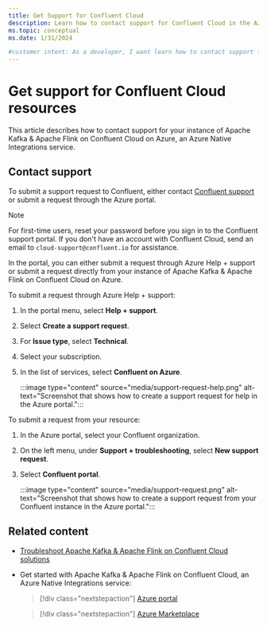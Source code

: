```yaml
---
title: Get Support for Confluent Cloud
description: Learn how to contact support for Confluent Cloud in the Azure portal.
ms.topic: conceptual
ms.date: 1/31/2024

#customer intent: As a developer, I want learn how to contact support for Apache Kafka & Apache Flink on Confluent Cloud so that I can get help with a problem.
---
```


# Get support for Confluent Cloud resources

This article describes how to contact support for your instance of Apache Kafka & Apache Flink on Confluent Cloud on Azure, an Azure Native Integrations service.

## Contact support

To submit a support request to Confluent, either contact [Confluent support](https://support.confluent.io) or submit a request through the Azure portal.

> [!NOTE]
> For first-time users, reset your password before you sign in to the Confluent support portal. If you don't have an account with Confluent Cloud, send an email to `cloud-support@confluent.io` for assistance.

In the portal, you can either submit a request through Azure Help + support or submit a request directly from your instance of Apache Kafka & Apache Flink on Confluent Cloud on Azure.

To submit a request through Azure Help + support:

1. In the portal menu, select **Help + support**.
1. Select **Create a support request**.
1. For **Issue type**, select **Technical**.
1. Select your subscription.
1. In the list of services, select **Confluent on Azure**.

    :::image type="content" source="media/support-request-help.png" alt-text="Screenshot that shows how to create a support request for help in the Azure portal.":::

To submit a request from your resource:

1. In the Azure portal, select your Confluent organization.
1. On the left menu, under **Support + troubleshooting**, select **New support request**.
1. Select **Confluent portal**.

    :::image type="content" source="media/support-request.png" alt-text="Screenshot that shows how to create a support request from your Confluent instance in the Azure portal.":::

## Related content

- [Troubleshoot Apache Kafka & Apache Flink on Confluent Cloud solutions](troubleshoot.md)
- Get started with Apache Kafka & Apache Flink on Confluent Cloud, an Azure Native Integrations service:

    > [!div class="nextstepaction"]
    > [Azure portal](https://portal.azure.com/#view/HubsExtension/BrowseResource/resourceType/Microsoft.Confluent%2Forganizations)

    > [!div class="nextstepaction"]
    > [Azure Marketplace](https://azuremarketplace.microsoft.com/marketplace/apps/confluentinc.confluent-cloud-azure-prod?tab=Overview)
